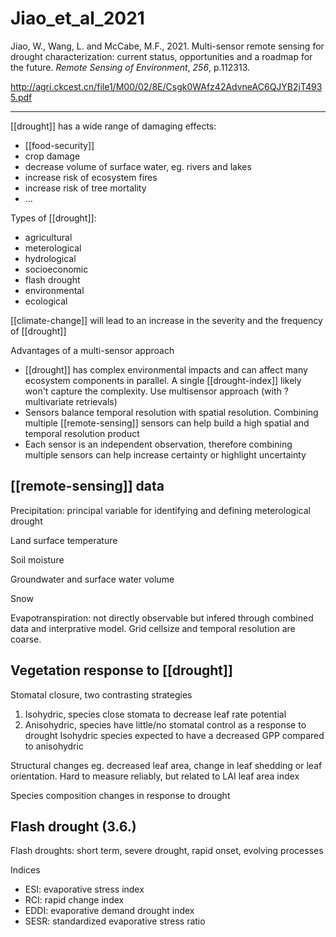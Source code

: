 # Jiao_et_al_2021

Jiao, W., Wang, L. and McCabe, M.F., 2021. Multi-sensor remote sensing for drought characterization: current status, opportunities and a roadmap for the future. _Remote Sensing of Environment_, _256_, p.112313.


http://agri.ckcest.cn/file1/M00/02/8E/Csgk0WAfz42AdvneAC6QJYB2jT4935.pdf

---

[[drought]] has a wide range of damaging effects:
- [[food-security]]
- crop damage
- decrease volume of surface water, eg. rivers and lakes
- increase risk of ecosystem fires
- increase risk of tree mortality
- ...

Types of [[drought]]:
- agricultural
- meterological
- hydrological
- socioeconomic
- flash drought
- environmental 
- ecological

[[climate-change]] will lead to an increase in the severity and the frequency of [[drought]]

Advantages of a multi-sensor approach
- [[drought]] has complex environmental impacts and can affect many ecosystem components in parallel. A single [[drought-index]] likely won't capture the complexity. Use multisensor approach (with ?multivariate retrievals)
- Sensors balance temporal resolution with spatial resolution. Combining multiple [[remote-sensing]] sensors can help build a high spatial and temporal resolution product
- Each sensor is an independent observation, therefore combining multiple sensors can help increase certainty or highlight uncertainty

## [[remote-sensing]] data
Precipitation: principal variable for identifying and defining meterological drought

Land surface temperature

Soil moisture

Groundwater and surface water volume

Snow

Evapotranspiration: not directly observable but infered through combined data and interprative model. Grid cellsize and temporal resolution are coarse. 

## Vegetation response to [[drought]]
Stomatal closure, two contrasting strategies
1. Isohydric, species close stomata to decrease leaf rate potential
2. Anisohydric, species have little/no stomatal control as a response to drought
Isohydric species expected to have a decreased GPP compared to anisohydric

Structural changes eg. decreased leaf area, change in leaf shedding or leaf orientation. Hard to measure reliably, but related to LAI leaf area index

Species composition changes in response to drought

## Flash drought (3.6.)
Flash droughts: short term, severe drought, rapid onset, evolving processes

Indices
- ESI: evaporative stress index
- RCI: rapid change index
- EDDI: evaporative demand drought index
- SESR: standardized evaporative stress ratio




